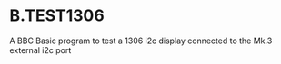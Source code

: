 # B.TEST1306

A BBC Basic program to test a 1306 i2c display connected to the Mk.3 external
i2c port
